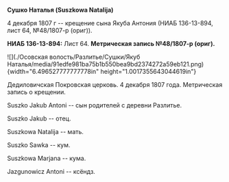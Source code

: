 **Сушко Наталья (Suszkowa Natalija)**

4 декабря 1807 г -- крещение сына Якуба Антония (НИАБ 136-13-894, лист
64, №48/1807-р (ориг)).

**НИАБ 136-13-894:** Лист 64. **Метрическая запись №48/1807-р (ориг).**

![](./Осовская волость/Разлитье/Сушки/Якуб Наталья/media/91edfe981ba75b1b550bea9bd2374272a59eb121.png){width="6.496527777777778in"
height="1.0017355643044619in"}

Дедиловичская Покровская церковь. 4 декабря 1807 года. Метрическая
запись о крещении.

Suszko Jakub Antoni -- сын родителей с деревни Разлитье.

Suszko Jakub -- отец.

Suszkowa Natalija -- мать.

Suszko Sawka -- кум.

Suszkowa Marjana -- кума.

Jazgunowicz Antoni -- ксёндз.
